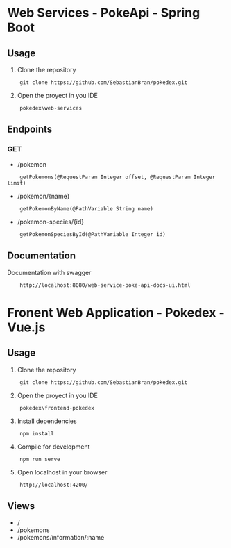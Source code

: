 # Web Services - PokeApi - Spring Boot

## Usage

1. Clone the repository

```
    git clone https://github.com/SebastianBran/pokedex.git
```

2. Open the proyect in you IDE

```
    pokedex\web-services
```

## Endpoints

### GET

* /pokemon

```
    getPokemons(@RequestParam Integer offset, @RequestParam Integer limit)
```

* /pokemon/{name}

```
    getPokemonByName(@PathVariable String name)
```

* /pokemon-species/{id}

```
    getPokemonSpeciesById(@PathVariable Integer id)
```

## Documentation

Documentation with swagger

```
    http://localhost:8080/web-service-poke-api-docs-ui.html
```

# Fronent Web Application - Pokedex - Vue.js

## Usage

1. Clone the repository

```
    git clone https://github.com/SebastianBran/pokedex.git
```

2. Open the proyect in you IDE

```
    pokedex\frontend-pokedex
```

3. Install dependencies

```
    npm install
```

4. Compile for development

```
    npm run serve
```

5. Open localhost in your browser

```
    http://localhost:4200/
```

## Views

* /
* /pokemons
* /pokemons/information/:name